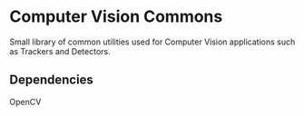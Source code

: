 Computer Vision Commons
=======

Small library of common utilities
used for Computer Vision applications
such as Trackers and Detectors.

Dependencies
---
OpenCV

